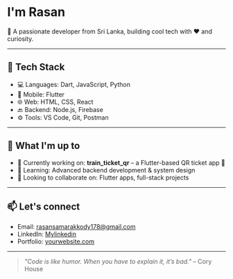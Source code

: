 # I'm Rasan

🚀 A passionate developer from Sri Lanka, building cool tech with ❤️ and curiosity.

---

## 🔧 Tech Stack
- 💻 Languages: Dart, JavaScript, Python
- 📱 Mobile: Flutter
- 🌐 Web: HTML, CSS, React
- 🔙 Backend: Node.js, Firebase
- ⚙️ Tools: VS Code, Git, Postman

---

## 🎯 What I'm up to
- 🔭 Currently working on: **train_ticket_qr** – a Flutter-based QR ticket app 🚆
- 🌱 Learning: Advanced backend development & system design
- 🤝 Looking to collaborate on: Flutter apps, full-stack projects

---

## 📫 Let's connect
- Email: [rasansamarakkody178@gmail.com](mailto:rasansamarakkody178@gmail.com)
- LinkedIn: [Mylinkedin](https://linkedin.com/in/rasan-samarakkody-1b6b99256)
- Portfolio: [yourwebsite.com](https://yourwebsite.com)

---

> _"Code is like humor. When you have to explain it, it’s bad."_ – Cory House

